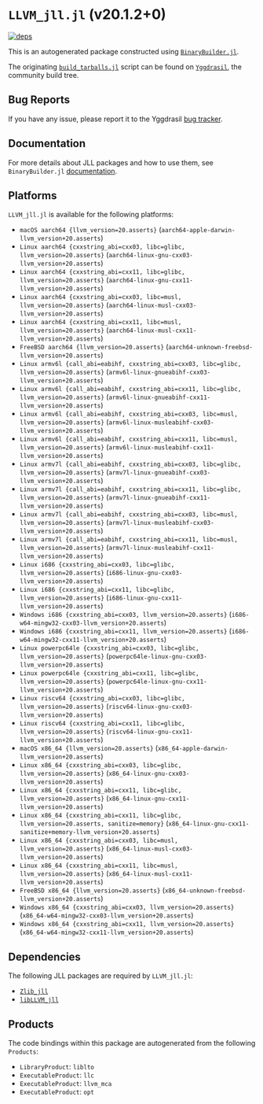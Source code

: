 # `LLVM_jll.jl` (v20.1.2+0)

[![deps](https://juliahub.com/docs/LLVM_jll/deps.svg)](https://juliahub.com/ui/Packages/General/LLVM_jll/)

This is an autogenerated package constructed using [`BinaryBuilder.jl`](https://github.com/JuliaPackaging/BinaryBuilder.jl).

The originating [`build_tarballs.jl`](https://github.com/JuliaPackaging/Yggdrasil/blob/1bba4944ba9b120a6696d472f0864b4107a22c6a/L/LLVM/LLVM@19/build_tarballs.jl) script can be found on [`Yggdrasil`](https://github.com/JuliaPackaging/Yggdrasil/), the community build tree.

## Bug Reports

If you have any issue, please report it to the Yggdrasil [bug tracker](https://github.com/JuliaPackaging/Yggdrasil/issues).

## Documentation

For more details about JLL packages and how to use them, see `BinaryBuilder.jl` [documentation](https://docs.binarybuilder.org/stable/jll/).

## Platforms

`LLVM_jll.jl` is available for the following platforms:

* `macOS aarch64 {llvm_version=20.asserts}` (`aarch64-apple-darwin-llvm_version+20.asserts`)
* `Linux aarch64 {cxxstring_abi=cxx03, libc=glibc, llvm_version=20.asserts}` (`aarch64-linux-gnu-cxx03-llvm_version+20.asserts`)
* `Linux aarch64 {cxxstring_abi=cxx11, libc=glibc, llvm_version=20.asserts}` (`aarch64-linux-gnu-cxx11-llvm_version+20.asserts`)
* `Linux aarch64 {cxxstring_abi=cxx03, libc=musl, llvm_version=20.asserts}` (`aarch64-linux-musl-cxx03-llvm_version+20.asserts`)
* `Linux aarch64 {cxxstring_abi=cxx11, libc=musl, llvm_version=20.asserts}` (`aarch64-linux-musl-cxx11-llvm_version+20.asserts`)
* `FreeBSD aarch64 {llvm_version=20.asserts}` (`aarch64-unknown-freebsd-llvm_version+20.asserts`)
* `Linux armv6l {call_abi=eabihf, cxxstring_abi=cxx03, libc=glibc, llvm_version=20.asserts}` (`armv6l-linux-gnueabihf-cxx03-llvm_version+20.asserts`)
* `Linux armv6l {call_abi=eabihf, cxxstring_abi=cxx11, libc=glibc, llvm_version=20.asserts}` (`armv6l-linux-gnueabihf-cxx11-llvm_version+20.asserts`)
* `Linux armv6l {call_abi=eabihf, cxxstring_abi=cxx03, libc=musl, llvm_version=20.asserts}` (`armv6l-linux-musleabihf-cxx03-llvm_version+20.asserts`)
* `Linux armv6l {call_abi=eabihf, cxxstring_abi=cxx11, libc=musl, llvm_version=20.asserts}` (`armv6l-linux-musleabihf-cxx11-llvm_version+20.asserts`)
* `Linux armv7l {call_abi=eabihf, cxxstring_abi=cxx03, libc=glibc, llvm_version=20.asserts}` (`armv7l-linux-gnueabihf-cxx03-llvm_version+20.asserts`)
* `Linux armv7l {call_abi=eabihf, cxxstring_abi=cxx11, libc=glibc, llvm_version=20.asserts}` (`armv7l-linux-gnueabihf-cxx11-llvm_version+20.asserts`)
* `Linux armv7l {call_abi=eabihf, cxxstring_abi=cxx03, libc=musl, llvm_version=20.asserts}` (`armv7l-linux-musleabihf-cxx03-llvm_version+20.asserts`)
* `Linux armv7l {call_abi=eabihf, cxxstring_abi=cxx11, libc=musl, llvm_version=20.asserts}` (`armv7l-linux-musleabihf-cxx11-llvm_version+20.asserts`)
* `Linux i686 {cxxstring_abi=cxx03, libc=glibc, llvm_version=20.asserts}` (`i686-linux-gnu-cxx03-llvm_version+20.asserts`)
* `Linux i686 {cxxstring_abi=cxx11, libc=glibc, llvm_version=20.asserts}` (`i686-linux-gnu-cxx11-llvm_version+20.asserts`)
* `Windows i686 {cxxstring_abi=cxx03, llvm_version=20.asserts}` (`i686-w64-mingw32-cxx03-llvm_version+20.asserts`)
* `Windows i686 {cxxstring_abi=cxx11, llvm_version=20.asserts}` (`i686-w64-mingw32-cxx11-llvm_version+20.asserts`)
* `Linux powerpc64le {cxxstring_abi=cxx03, libc=glibc, llvm_version=20.asserts}` (`powerpc64le-linux-gnu-cxx03-llvm_version+20.asserts`)
* `Linux powerpc64le {cxxstring_abi=cxx11, libc=glibc, llvm_version=20.asserts}` (`powerpc64le-linux-gnu-cxx11-llvm_version+20.asserts`)
* `Linux riscv64 {cxxstring_abi=cxx03, libc=glibc, llvm_version=20.asserts}` (`riscv64-linux-gnu-cxx03-llvm_version+20.asserts`)
* `Linux riscv64 {cxxstring_abi=cxx11, libc=glibc, llvm_version=20.asserts}` (`riscv64-linux-gnu-cxx11-llvm_version+20.asserts`)
* `macOS x86_64 {llvm_version=20.asserts}` (`x86_64-apple-darwin-llvm_version+20.asserts`)
* `Linux x86_64 {cxxstring_abi=cxx03, libc=glibc, llvm_version=20.asserts}` (`x86_64-linux-gnu-cxx03-llvm_version+20.asserts`)
* `Linux x86_64 {cxxstring_abi=cxx11, libc=glibc, llvm_version=20.asserts}` (`x86_64-linux-gnu-cxx11-llvm_version+20.asserts`)
* `Linux x86_64 {cxxstring_abi=cxx11, libc=glibc, llvm_version=20.asserts, sanitize=memory}` (`x86_64-linux-gnu-cxx11-sanitize+memory-llvm_version+20.asserts`)
* `Linux x86_64 {cxxstring_abi=cxx03, libc=musl, llvm_version=20.asserts}` (`x86_64-linux-musl-cxx03-llvm_version+20.asserts`)
* `Linux x86_64 {cxxstring_abi=cxx11, libc=musl, llvm_version=20.asserts}` (`x86_64-linux-musl-cxx11-llvm_version+20.asserts`)
* `FreeBSD x86_64 {llvm_version=20.asserts}` (`x86_64-unknown-freebsd-llvm_version+20.asserts`)
* `Windows x86_64 {cxxstring_abi=cxx03, llvm_version=20.asserts}` (`x86_64-w64-mingw32-cxx03-llvm_version+20.asserts`)
* `Windows x86_64 {cxxstring_abi=cxx11, llvm_version=20.asserts}` (`x86_64-w64-mingw32-cxx11-llvm_version+20.asserts`)

## Dependencies

The following JLL packages are required by `LLVM_jll.jl`:

* [`Zlib_jll`](https://github.com/JuliaBinaryWrappers/Zlib_jll.jl)
* [`libLLVM_jll`](https://github.com/JuliaBinaryWrappers/libLLVM_jll.jl)

## Products

The code bindings within this package are autogenerated from the following `Products`:

* `LibraryProduct`: `liblto`
* `ExecutableProduct`: `llc`
* `ExecutableProduct`: `llvm_mca`
* `ExecutableProduct`: `opt`
